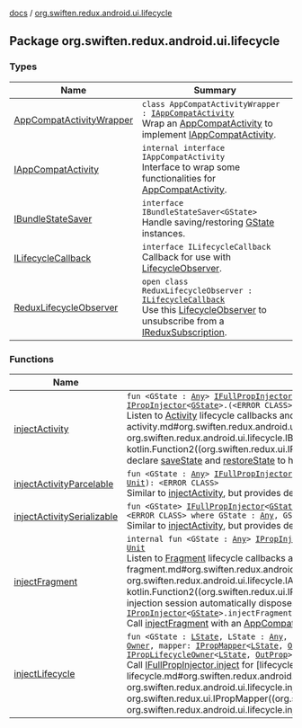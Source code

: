 [docs](../index.md) / [org.swiften.redux.android.ui.lifecycle](./index.md)

## Package org.swiften.redux.android.ui.lifecycle

### Types

| Name | Summary |
|---|---|
| [AppCompatActivityWrapper](-app-compat-activity-wrapper/index.md) | `class AppCompatActivityWrapper : `[`IAppCompatActivity`](-i-app-compat-activity/index.md)<br>Wrap an [AppCompatActivity](#) to implement [IAppCompatActivity](-i-app-compat-activity/index.md). |
| [IAppCompatActivity](-i-app-compat-activity/index.md) | `internal interface IAppCompatActivity`<br>Interface to wrap some functionalities for [AppCompatActivity](#). |
| [IBundleStateSaver](-i-bundle-state-saver/index.md) | `interface IBundleStateSaver<GState>`<br>Handle saving/restoring [GState](-i-bundle-state-saver/index.md#GState) instances. |
| [ILifecycleCallback](-i-lifecycle-callback/index.md) | `interface ILifecycleCallback`<br>Callback for use with [LifecycleObserver](#). |
| [ReduxLifecycleObserver](-redux-lifecycle-observer/index.md) | `open class ReduxLifecycleObserver : `[`ILifecycleCallback`](-i-lifecycle-callback/index.md)<br>Use this [LifecycleObserver](#) to unsubscribe from a [IReduxSubscription](../org.swiften.redux.core/-i-redux-subscription/index.md). |

### Functions

| Name | Summary |
|---|---|
| [injectActivity](inject-activity.md) | `fun <GState : `[`Any`](https://kotlinlang.org/api/latest/jvm/stdlib/kotlin/-any/index.html)`> `[`IFullPropInjector`](../org.swiften.redux.ui/-i-full-prop-injector.md)`<`[`GState`](inject-activity.md#GState)`>.injectActivity(application: <ERROR CLASS>, saver: `[`IBundleStateSaver`](-i-bundle-state-saver/index.md)`<`[`GState`](inject-activity.md#GState)`>, inject: `[`IPropInjector`](../org.swiften.redux.ui/-i-prop-injector/index.md)`<`[`GState`](inject-activity.md#GState)`>.(<ERROR CLASS>) -> `[`Unit`](https://kotlinlang.org/api/latest/jvm/stdlib/kotlin/-unit/index.html)`): <ERROR CLASS>`<br>Listen to [Activity](#) lifecycle callbacks and perform [inject](inject-activity.md#org.swiften.redux.android.ui.lifecycle$injectActivity(org.swiften.redux.ui.IFullPropInjector((org.swiften.redux.android.ui.lifecycle.injectActivity.GState)), , org.swiften.redux.android.ui.lifecycle.IBundleStateSaver((org.swiften.redux.android.ui.lifecycle.injectActivity.GState)), kotlin.Function2((org.swiften.redux.ui.IPropInjector((org.swiften.redux.android.ui.lifecycle.injectActivity.GState)), , kotlin.Unit)))/inject) when necessary. We can also declare [saveState](#) and [restoreState](#) to handle [GState](inject-activity.md#GState) persistence. |
| [injectActivityParcelable](inject-activity-parcelable.md) | `fun <GState : `[`Any`](https://kotlinlang.org/api/latest/jvm/stdlib/kotlin/-any/index.html)`> `[`IFullPropInjector`](../org.swiften.redux.ui/-i-full-prop-injector.md)`<`[`GState`](inject-activity-parcelable.md#GState)`>.injectActivityParcelable(application: <ERROR CLASS>, inject: `[`IPropInjector`](../org.swiften.redux.ui/-i-prop-injector/index.md)`<`[`GState`](inject-activity-parcelable.md#GState)`>.(<ERROR CLASS>) -> `[`Unit`](https://kotlinlang.org/api/latest/jvm/stdlib/kotlin/-unit/index.html)`): <ERROR CLASS>`<br>Similar to [injectActivity](inject-activity.md), but provides default persistence for when [GState](inject-activity-parcelable.md#GState) is [Parcelable](#). |
| [injectActivitySerializable](inject-activity-serializable.md) | `fun <GState> `[`IFullPropInjector`](../org.swiften.redux.ui/-i-full-prop-injector.md)`<`[`GState`](inject-activity-serializable.md#GState)`>.injectActivitySerializable(application: <ERROR CLASS>, inject: `[`IPropInjector`](../org.swiften.redux.ui/-i-prop-injector/index.md)`<`[`GState`](inject-activity-serializable.md#GState)`>.(<ERROR CLASS>) -> `[`Unit`](https://kotlinlang.org/api/latest/jvm/stdlib/kotlin/-unit/index.html)`): <ERROR CLASS> where GState : `[`Any`](https://kotlinlang.org/api/latest/jvm/stdlib/kotlin/-any/index.html)`, GState : `[`Serializable`](http://docs.oracle.com/javase/6/docs/api/java/io/Serializable.html)<br>Similar to [injectActivity](inject-activity.md), but provides default persistence for when [GState](inject-activity-serializable.md#GState) is [Serializable](http://docs.oracle.com/javase/6/docs/api/java/io/Serializable.html). |
| [injectFragment](inject-fragment.md) | `internal fun <GState : `[`Any`](https://kotlinlang.org/api/latest/jvm/stdlib/kotlin/-any/index.html)`> `[`IPropInjector`](../org.swiften.redux.ui/-i-prop-injector/index.md)`<`[`GState`](inject-fragment.md#GState)`>.injectFragment(activity: `[`IAppCompatActivity`](-i-app-compat-activity/index.md)`, inject: `[`IPropInjector`](../org.swiften.redux.ui/-i-prop-injector/index.md)`<`[`GState`](inject-fragment.md#GState)`>.(<ERROR CLASS>) -> `[`Unit`](https://kotlinlang.org/api/latest/jvm/stdlib/kotlin/-unit/index.html)`): `[`Unit`](https://kotlinlang.org/api/latest/jvm/stdlib/kotlin/-unit/index.html)<br>Listen to [Fragment](#) lifecycle callbacks and perform [inject](inject-fragment.md#org.swiften.redux.android.ui.lifecycle$injectFragment(org.swiften.redux.ui.IPropInjector((org.swiften.redux.android.ui.lifecycle.injectFragment.GState)), org.swiften.redux.android.ui.lifecycle.IAppCompatActivity, kotlin.Function2((org.swiften.redux.ui.IPropInjector((org.swiften.redux.android.ui.lifecycle.injectFragment.GState)), , kotlin.Unit)))/inject) when necessary. This injection session automatically disposes of itself when [ReduxLifecycleObserver.onDestroy](-redux-lifecycle-observer/on-destroy.md) is called.`internal fun <GState : `[`Any`](https://kotlinlang.org/api/latest/jvm/stdlib/kotlin/-any/index.html)`> `[`IPropInjector`](../org.swiften.redux.ui/-i-prop-injector/index.md)`<`[`GState`](inject-fragment.md#GState)`>.injectFragment(activity: <ERROR CLASS>, inject: `[`IPropInjector`](../org.swiften.redux.ui/-i-prop-injector/index.md)`<`[`GState`](inject-fragment.md#GState)`>.(<ERROR CLASS>) -> `[`Unit`](https://kotlinlang.org/api/latest/jvm/stdlib/kotlin/-unit/index.html)`): `[`Unit`](https://kotlinlang.org/api/latest/jvm/stdlib/kotlin/-unit/index.html)<br>Call [injectFragment](inject-fragment.md) with an [AppCompatActivity](#). |
| [injectLifecycle](inject-lifecycle.md) | `fun <GState : `[`LState`](inject-lifecycle.md#LState)`, LState : `[`Any`](https://kotlinlang.org/api/latest/jvm/stdlib/kotlin/-any/index.html)`, Owner, OutProp, State : `[`Any`](https://kotlinlang.org/api/latest/jvm/stdlib/kotlin/-any/index.html)`, Action : `[`Any`](https://kotlinlang.org/api/latest/jvm/stdlib/kotlin/-any/index.html)`> `[`IPropInjector`](../org.swiften.redux.ui/-i-prop-injector/index.md)`<`[`GState`](inject-lifecycle.md#GState)`>.injectLifecycle(outProp: `[`OutProp`](inject-lifecycle.md#OutProp)`, lifecycleOwner: `[`Owner`](inject-lifecycle.md#Owner)`, mapper: `[`IPropMapper`](../org.swiften.redux.ui/-i-prop-mapper.md)`<`[`LState`](inject-lifecycle.md#LState)`, `[`OutProp`](inject-lifecycle.md#OutProp)`, `[`State`](inject-lifecycle.md#State)`, `[`Action`](inject-lifecycle.md#Action)`>): `[`Owner`](inject-lifecycle.md#Owner)` where Owner : `[`ISubscriberIDProvider`](../org.swiften.redux.core/-i-subscriber-i-d-provider/index.md)`, Owner : `[`IPropContainer`](../org.swiften.redux.ui/-i-prop-container/index.md)`<`[`State`](inject-lifecycle.md#State)`, `[`Action`](inject-lifecycle.md#Action)`>, Owner : `[`IPropLifecycleOwner`](../org.swiften.redux.ui/-i-prop-lifecycle-owner/index.md)`<`[`LState`](inject-lifecycle.md#LState)`, `[`OutProp`](inject-lifecycle.md#OutProp)`>`<br>Call [IFullPropInjector.inject](../org.swiften.redux.ui/-i-prop-injector/inject.md) for [lifecycleOwner](inject-lifecycle.md#org.swiften.redux.android.ui.lifecycle$injectLifecycle(org.swiften.redux.ui.IPropInjector((org.swiften.redux.android.ui.lifecycle.injectLifecycle.GState)), org.swiften.redux.android.ui.lifecycle.injectLifecycle.OutProp, org.swiften.redux.android.ui.lifecycle.injectLifecycle.Owner, org.swiften.redux.ui.IPropMapper((org.swiften.redux.android.ui.lifecycle.injectLifecycle.LState, org.swiften.redux.android.ui.lifecycle.injectLifecycle.OutProp, org.swiften.redux.android.ui.lifecycle.injectLifecycle.State, org.swiften.redux.android.ui.lifecycle.injectLifecycle.Action)))/lifecycleOwner). |
